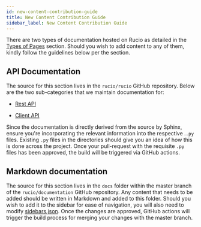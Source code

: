 ```yaml
---
id: new-content-contribution-guide
title: New Content Contribution Guide
sidebar_label: New Content Contribution Guide
---
```


There are two types of documentation hosted on Rucio as detailed
in the [Types of Pages](page-types) section. Should you wish to
add content to any of them, kindly follow the guidelines below 
per the section.

## API Documentation

The source for this section lives in the ``rucio/rucio`` GitHub
repository. Below are the two sub-categories that we maintain
documentation for:
    
- [Rest API](https://github.com/rucio/rucio/tree/master/lib/rucio/web/rest/flaskapi/v1)

- [Client API](https://github.com/rucio/rucio/tree/master/lib/rucio/client)

Since the documentation is directly derived from the source by
Sphinx, ensure you're incorporating the relevant information into
the respective .``.py`` files. 
Existing ``.py`` files in the directories should give you an idea of
how this is done across the project.
Once your pull-request with the requisite ``.py`` files has been approved,
the build will be triggered via GitHub actions.

## Markdown documentation

The source for this section lives in the ``docs`` folder within the 
master branch of the ``rucio/documentation`` GitHub repository. Any
content that needs to be added should be written in Markdown and
added to this folder. Should you wish to add it to the sidebar for
ease of navigation, you will also need to modify [sidebars.json]().
Once the changes are approved, GitHub actions will trigger the build 
process for merging your changes with the master branch.

